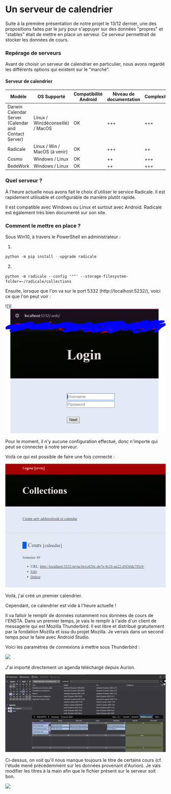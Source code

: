 # Un serveur de calendrier

Suite à la première présentation de notre projet le 13/12 dernier, une des propositions faites par le jury pour s'appuyer sur des données "propres" et "stables" était de mettre en place un serveur. Ce serveur permettrait de stocker les données de cours.

### Repérage de serveurs

Avant de choisir un serveur de calendrier en particulier, nous avons regardé les différents options qui existent sur le "marché".

#### 																												Serveur de calendrier

| Modèle                                                    | OS Supporté                      | Compatibilité  Android | Niveau de documentation | Complexité |
| --------------------------------------------------------- | -------------------------------- | ---------------------- | ----------------------- | ---------- |
| Darwin  Calendar Server     (Calendar and Contact Server) | Linux / Win(déconseillé) / MacOS | OK                     | +++                     | +++        |
| Radicale                                                  | Linux / Win / MacOS (à venir)    | OK                     | +++                     | ++         |
| Cosmo                                                     | Windows / Linux                  | OK                     | ++                      | +++        |
| BedeWork                                                  | Windows / Linux                  | OK                     | ++                      | +++        |

### Quel serveur ?

À l'heure actuelle nous avons fait le choix d'utiliser le service Radicale. Il est rapidement utilisable et configurable de manière plutôt rapide.

Il est compatible avec Windows ou Linux et surtout avec Android. Radicale est également très bien documenté sur son site.

### Comment le mettre en place ?

Sous Win10, à travers le PowerShell en administrateur :

1) 

```powershell
python -m pip install --upgrade radicale
```

2)

```
python -m radicale --config '""' --storage-filesystem-folder=~/radicale/collections
```

Ensuite, lorsque que l'on va sur le port 5332 (http://localhost:5232/), voici ce que l'on peut voir :

![](![img](Images/ServeurOK.PNG)



Pour le moment, il n'y aucune configuration effectué, donc n'importe qui peut se connecter à notre serveur.

Voilà ce qui est possible de faire une fois connecté :

![](Images/NouveauCalendrier.PNG)

Voilà, j'ai créé un premier calendrier.

Cependant, ce calendrier est vide à l'heure actuelle !

Il va falloir le remplir de données notamment nos données de cours de l'ENSTA. Dans un premier temps, je vais le remplir à l'aide d'un client de messagerie qui est Mozilla Thunderbird. Il est libre et distribué gratuitement par la fondation Mozilla et issu du projet Mozilla. Je verrais dans un second temps pour le faire avec Android Studio.

Voici les paramètres de connexions à mettre sous Thunderbird :

![](Images/Thunderbird_paramètres.PNG)

J'ai importé directement un agenda téléchargé depuis Aurion.

![](Images/Thunderbird.PNG)

Ci-dessus, on voit qu'il nous manque toujours le titre de certains cours (cf. l'étude mené précédemment sur les données provenant d'Aurion). Je vais modifier les titres à la main afin que le fichier présent sur le serveur soit bon.

![](Images/Thunderbird_modifié.PNG)
